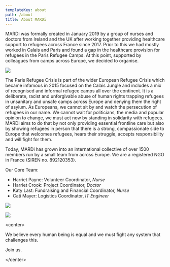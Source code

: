 ```yaml
---
templateKey: about
path: /about
title: About MARDi
---
```

MARDi was formally created in January 2019 by a group of nurses and doctors from Ireland and the UK after working together providing healthcare support to refugees across France since 2017. Prior to this we had mostly worked in Calais and Paris and found a gap in the healthcare provision for refugees in the Paris Refugee Camps. At this point, supported by colleagues from camps across Europe, we decided to organise.

![](/img/87483306_10220593619447131_9190543256759304191_n.jpg)

The Paris Refugee Crisis is part of the wider European Refugee Crisis which became infamous in 2015 focused on the Calais Jungle and includes a mix of recognised and informal refugee camps all over the continent. It is a deliberate, racist and unforgivable abuse of human rights trapping refugees in unsanitary and unsafe camps across Europe and denying them the right of asylum. As Europeans, we cannot sit by and watch the persecution of refugees in our name. We cannot wait for politicians, the media and popular opinion to change, we must act now by standing in solidarity with refugees. MARDi aims to do that by not only providing essential frontline care but also by showing refugees in person that there is a strong, compassionate side to Europe that welcomes refugees, hears their struggle, accepts responsibility and will fight for them.

Today, MARDi has grown into an international collective of over 1500 members run by a small team from across Europe. We are a registered NGO in France (SIREN no. 892120353).

Our Core Team:

* Harriet Payne: Volunteer Coordinator, *Nurse*
* Harriet Crook: Project Coordinator, *Doctor*
* Katy Last: Fundraising and Financial Coordinator, *Nurse*
* Cati Mayer: Logistics Coordinator, *IT Engineer*

![](/img/cm-hp-headshots-bw.jpg)

![](/img/hc-kl-headshots-bw.png)

<﻿center>

We believe every human being is equal and we must fight any system that challenges this.

Join us.

<﻿/center>